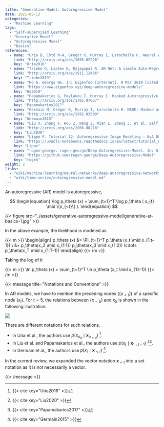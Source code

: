 ```yaml
---
title: "Generative Model: Autoregressive Model"
date: 2021-08-13
categories:
  - "Machine Learning"
tags:
  - "Self-supervised Learning"
  - "Generative Model"
  - "Autoregressive Model"
  - "Basics"
references:
  - name: "Uria B, Côté M-A, Gregor K, Murray I, Larochelle H. Neural Autoregressive Distribution Estimation. arXiv [cs.LG]. 2016. Available: http://arxiv.org/abs/1605.02226"
    link: "http://arxiv.org/abs/1605.02226"
    key: "Uria2016"
  - name: "Triebe O, Laptev N, Rajagopal R. AR-Net: A simple Auto-Regressive Neural Network for time-series. arXiv [cs.LG]. 2019. Available: http://arxiv.org/abs/1911.12436"
    link: "http://arxiv.org/abs/1911.12436"
    key: "Triebe2019"
  - name: "Ho G. George Ho. In: Eigenfoo [Internet]. 9 Mar 2019 [cited 19 Sep 2021]. Available: https://www.eigenfoo.xyz/deep-autoregressive-models/"
    link: "https://www.eigenfoo.xyz/deep-autoregressive-models"
    key: "Ho2019"
  - name: "Papamakarios G, Pavlakou T, Murray I. Masked Autoregressive Flow for Density Estimation. arXiv [stat.ML]. 2017. Available: http://arxiv.org/abs/1705.07057"
    link: "http://arxiv.org/abs/1705.07057"
    key: "Papamakarios2017"
  - name: "Germain M, Gregor K, Murray I, Larochelle H. MADE: Masked autoencoder for distribution estimation. 32nd International Conference on Machine Learning, ICML 2015. 2015;2: 881–889. Available: http://arxiv.org/abs/1502.03509"
    link: "http://arxiv.org/abs/1502.03509"
    key: "Germain2015"
  - name: "Liu X, Zhang F, Hou Z, Wang Z, Mian L, Zhang J, et al. Self-supervised Learning: Generative or Contrastive. arXiv [cs.LG]. 2020. Available: http://arxiv.org/abs/2006.08218"
    link: "http://arxiv.org/abs/2006.08218"
    key: "Liu2020"
  - name: "Lippe P. Tutorial 12: Autoregressive Image Modeling — UvA DL Notebooks v1.1 documentation. In: UvA Deep Learning Tutorials [Internet]. [cited 20 Sep 2021]. Available: https://uvadlc-notebooks.readthedocs.io/en/latest/tutorial_notebooks/tutorial12/Autoregressive_Image_Modeling.html"
    link: "https://uvadlc-notebooks.readthedocs.io/en/latest/tutorial_notebooks/tutorial12/Autoregressive_Image_Modeling.html"
    key: "Lippe"
  - name: "rogen-george. rogen-george/Deep-Autoregressive-Model. In: GitHub [Internet]. [cited 20 Sep 2021]. Available: https://github.com/rogen-george/Deep-Autoregressive-Model"
    link: "https://github.com/rogen-george/Deep-Autoregressive-Model"
    key: "rogen"
weight: 2
links:
  - "wiki/machine-learning/neural-networks/deep-autoregressive-networks.md"
  - "wiki/time-series/autoregressive-model.md"
---
```



An autoregressive (AR) model is autoregressive,

$$
\begin{equation}
\log p_\theta (x) = \sum_{t=1}^T \log p_\theta ( x_{t} \mid \{x_{<t}\} ).
\end{equation}
$$



{{< figure src="../assets/generative-autoregressive-model/generative-ar-basics-1.jpg" >}}

In the above example, the likelihood is modeled as

{{< m >}}
\begin{align}
p_\theta (x) &= \Pi_{t=1}^T p_\theta (x_t \mid x_{1:t-1}) \\
&= p_\theta(x_2 \mid x_{1:1}) p_\theta(x_3 \mid x_{1:2}) \cdots p_\theta(x_T \mid x_{1:T-1})
\end{align}
{{< /m >}}

Taking the log of it

{{< m >}}
\ln p_\theta (x) = \sum_{t=1}^T \ln p_\theta (x_t \mid x_{1:t-1})
{{< /m >}}




{{< message title="Notations and Conventions" >}}

In AR models, we have to mention the preceding nodes ($\{x_{<t}\}$) of a specific node ($x_{t}$). For $t=5$, the relations between $\{x_{<5}\}$ and $x_5$ is shown in the following illustration.

![](assets/autoregressive/ar-notations.jpg)

There are different notations for such relations.

- In Uria et al., the authors use $p(x_{o_d}\mid \mathbf x_{o_{<d}})$ [^Uria2016].
- In Liu et al. and Papamakarios et al., the authors use $p(x_{t}\mid \mathbf x_{1:t-1})$ [^Liu2020][^Papamakarios2017].
- In Germain et al., the authors use $p(x_t\mid \mathbf x_{<t})$ [^Germain2015].

In the current review, we expanded the vector notation $\mathbf x_{<t}$ into a set notation as it is not necessarily a vector.


{{< /message >}}







[^Uria2016]: {{< cite key="Uria2016" >}}

[^Triebe2019]: {{< cite key="Triebe2019" >}}

[^Ho2019]: {{< cite key="Ho2019" >}}

[^Papamakarios2017]: {{< cite key="Papamakarios2017" >}}

[^Germain2015]: {{< cite key="Germain2015" >}}

[^Liu2020]: {{< cite key="Liu2020" >}}

[^Lippe]: {{< cite key="Lippe" >}}


[^rogen]: {{< cite key="rogen" >}}


